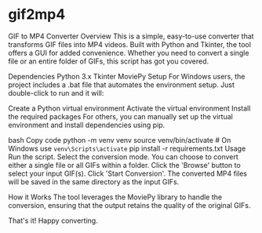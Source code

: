 # gif2mp4
GIF to MP4 Converter
Overview
This is a simple, easy-to-use converter that transforms GIF files into MP4 videos. Built with Python and Tkinter, the tool offers a GUI for added convenience. Whether you need to convert a single file or an entire folder of GIFs, this script has got you covered.

Dependencies
Python 3.x
Tkinter
MoviePy
Setup
For Windows users, the project includes a .bat file that automates the environment setup. Just double-click to run and it will:

Create a Python virtual environment
Activate the virtual environment
Install the required packages
For others, you can manually set up the virtual environment and install dependencies using pip.

bash
Copy code
python -m venv venv
source venv/bin/activate  # On Windows use `venv\Scripts\activate`
pip install -r requirements.txt
Usage
Run the script.
Select the conversion mode. You can choose to convert either a single file or all GIFs within a folder.
Click the 'Browse' button to select your input GIF(s).
Click 'Start Conversion'.
The converted MP4 files will be saved in the same directory as the input GIFs.

How it Works
The tool leverages the MoviePy library to handle the conversion, ensuring that the output retains the quality of the original GIFs.

That's it! Happy converting.
